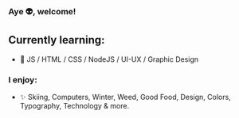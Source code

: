 ### Aye 👽, welcome!

## Currently learning:

- 🔔 JS / HTML / CSS / NodeJS / UI-UX / Graphic Design
  <br>

### I enjoy:

- ✨ Skiing, Computers, Winter, Weed, Good Food, Design, Colors, Typography, Technology & more.
